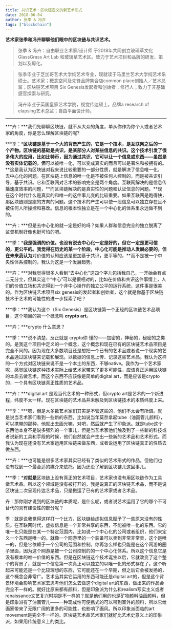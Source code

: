 ```yaml
---
title: 共识艺术：区块链定义的新艺术形式
date: 2018-06-04
author: 张季 & 冯卉
tags: ["blockchain"]
---
```


**艺术家张季和冯卉聊聊他们眼中的区块链与共识艺术。**

<!--more-->

>  张季 & 冯卉：自由职业艺术家/设计师 于2018年共同创立玻璃草文化GlassGrass Art Lab 和玻璃草艺术区。致力于艺术项目和品牌的研发、策划以及孵化。

> 张季毕业于芝加哥艺术大学纯艺术专业，现就读于马里兰艺术大学纯艺术系硕士。艺术家；概念空间及先锋品牌集合店common place创始人／艺术总监；区块链艺术项目  Six Genesis发起者和创始者；修行人；致力于非基础感官探索与研究。

> 冯卉毕业于英国皇家艺术学院，视觉传达硕士。品牌a research of elapsing艺术总监；自由平面设计师。

- - - - - 

***卉：***我们先聊聊区块链，就不从大众的角度，单从你作为你个人或者艺术家的角度，你是怎么理解区块链的呢?

***季：***区块链是基于一个大的背景产生的，它是一个技术，是互联网之后的一个产物。区块链的基础是共识，是某部分人对某些信息的共识。这个技术引发了很多伟大的应用，比如比特币，因为通过共识，它可以让一个信息或东西——虽然是没有实体记载的，但**可以被唯一化，可以变成真实的而且可以是署名和被拥有的。**这是我认为区块链对我来说比较重要的一部分性质，就是解决了信息唯一化，去中心化的问题。在区块链上信息的唯一化是不被任何人控制的，而是被共识引导，基于共识。它和互联网对艺术的影响完全是两个角度。互联网解决的是信息传播速度效率的问题，**而区块链解决的是真实性的问题和认证信息的问题。**现在这个时代什么是真实的和唯一的这件事儿变的比较重要。如果互联网是跑得快，那区块链则是跑的方向的问题。这个技术的产生可以使一段信息可以独立存在且不被任何人所操控和篡改。信息的根本性独立是在一个中心化的体系里永远做不到的。

***卉：***但是去中心化的就一定是好的吗？如果人群和信息完全的独立脱离了监督机制好像也挺可怕的吧。

***季：***我是强调的价值。也没有说去中心化一定是好的，但它一定是更可信的，更公平的。我觉得在历史的某一个阶段，中心化可能是推动人发展必要的，但在未来我认为**对价值的认知应该是更加基于共识，更平等的，**而不是被一个中央性体系控制的，我认为这是一个发展趋势。

***卉：***对我觉得很多人看到“去中心化”这四个字儿包括我自己，一开始会有点二元分立，但其实这个“中心”可以是很相对的，比如在价值和共识这件事情上，人们的价值立场和共识得到一个非中心操作的独立公平的运行系统，这件事是很美的。作为区块链艺术项目six genesis的发起者和创始者，这个就是你基于区块链技术于艺术的可能性的进一步探索了吧？

***季：***我认为这个（Six Genesis）是区块链第一个正经的区块链艺术品项目，这个项目的第一个概念叫 **crypto art**。

***卉：***crypto 什么意思？

***季：***说不清楚，反正就是 crypto你 懂的——加密的，神秘的，秘密的之类的。是我这个项目中定义的一个概念，这个概念和现在已有的区块链艺术品项目是完全不同的。因为现在大多数项目还是想把一个已有的艺术品或者说一个现实的艺术品通过区块链来记载和展现。以数据的信息上传、记录这些艺术品。我认为这样的一个方式对区块链来说不是一个本土的东西，不够native。我作为一个艺术家呢，感觉区块链这种技术实际上给艺术家带来了更多可能性，应该真正运用区块链的本质去做艺术，而这个东西不应该像是简单的digital art，而是应该是crypto的，一个具有区块链真正性质的艺术品。

***卉：***digital art 是现当代艺术的一种形式，但crypto art是艺术的一个新进程，纬度不太一样。现在区块链的艺术品并未触及到区块链技术的本质纬度上来。

***季：***嗯，但是大多数艺术家们其实是不管这些的，他们不太会有所谓。就是说当艺术家们看到一些新的东西，比如说当年莫奈拿起tube（油画管儿颜料），可以携带的那种，他就出去画光嘛，对吧，然后就产生了印象派。就是tube这个东西他本身不是说多强烈的一个事儿，但是当艺术家他们触及到了一些新的科技或者说新的工具和手段的时候，他们自然就会产生出一些新的艺术品和艺术形式。而我认为现在还没有艺术家运用区块链来做东西，或者说运用了区块链真正的性质去做东西。

***卉：***也可能是很多艺术家其实已经有了类似的艺术形式的作品，但他们也没有找到一个最合适的媒介来依托。因为还没了解到区块链儿这回事儿。

***季：***对就是**区块链上没有真正的艺术项目，艺术家也没有用区块链作为工具做艺术品。所以这个领域是没有被打开的，我是说真正的区块链艺术品，而不是说区块链二次呈现传达艺术品，只是搬运了已有的艺术家或者艺术品。



卉：那你刚才说到的区块链的本质呢，是什么呢，或者说艺术运用了它的哪个不可替代的具有建设性的部分呢？



季：就是说我觉得这样打一个比方，区块链给虚拟信息赋予了一些原来没有的性质。在互联网时代，虚拟信息是一个非常共享的东西，不能被唯一化的东西。它的唯一化只能是在某一个特定范围内，比如说一个中心化的公司或者组织，他们来定义一个东西是唯一的。就像一个网游里的一个装备可以卖到非常非常贵，这个是唯一的，但是它依赖于一个公司的范围和控制。你再怎么样也只能是在这个网游的圈子里面，因为这个网游是被一个公司控制的的一个中心化体系。所以这个信息它是没有根本的唯一价值的东西。但是在区块链这个技术诞生以后，它就改变了这个整个的背景了，就是一个信息第一次真正可以独立的以唯一化的形式存在了。这个听起来可能还是一个比较理想的东西，它可能还在一个早期，但之后它会被发扬的，这个概念会非常广。艺术品其实它运用的东西可能还是digital art的，但是这个背景环境会影响艺术家去思考他们怎么去做这个digital art的东西，做出来的作品会完全不一样的。就好比原来都有颜料，但是印象派为什么和realism写实主义或者renaissance文艺复兴时期是不一样的？就是他们用的也是矿物颜料油画颜料，但是印象派有了油画管儿——一种现成性可便携式的可以带到室外的颜料，所以它给画家带来了无限广阔的更多的可能性，也影响了画风。所以印象派面临的art movement是完全不一样的。区块链艺术品艺术家们就好比艺术史意义上的印象派，如果用传统意义上的类比。